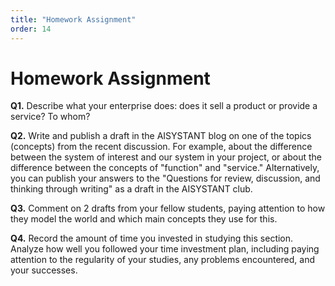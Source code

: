 ```yaml
---
title: "Homework Assignment"
order: 14
---
```


# Homework Assignment

**Q1.** Describe what your enterprise does: does it sell a product or provide a service? To whom?

**Q2.** Write and publish a draft in the AISYSTANT blog on one of the topics (concepts) from the recent discussion. For example, about the difference between the system of interest and our system in your project, or about the difference between the concepts of "function" and "service." Alternatively, you can publish your answers to the "Questions for review, discussion, and thinking through writing" as a draft in the AISYSTANT club.

**Q3.** Comment on 2 drafts from your fellow students, paying attention to how they model the world and which main concepts they use for this.

**Q4.** Record the amount of time you invested in studying this section. Analyze how well you followed your time investment plan, including paying attention to the regularity of your studies, any problems encountered, and your successes.
